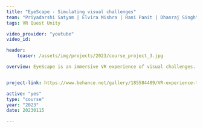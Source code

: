 ```yaml
---
title: "EyeScape - Simulating visual challenges"
team: "Priyadarshi Satyam | Elvira Mishra | Rani Panit | Dhanraj Singh"
tags: VR Quest Unity

video_provider: "youtube"
video_id:

header:
    teaser: /assets/img/projects/2023/course_project_3.jpg

overview: EyeScape is an immersive VR experience of visual challenges. The user will be transported to spaces that force them to view the world through the lens of someone visually differently-abled. This experience is meant to evoke empathy as well as understanding for the people with these conditions. This experience will be helpful for those who care for individuals with these conditions as well as people who would like to understand their daily struggles.


project-link: https://www.behance.net/gallery/185584489/VR-experience-to-the-world-of-visual-impairment

active: "yes"
type: "course"
year: "2023"
date: 20230115

---
```

